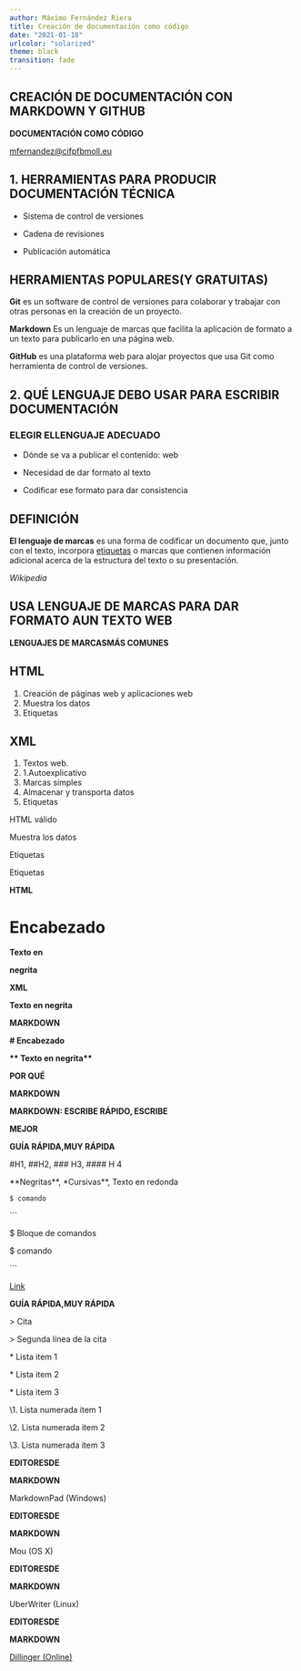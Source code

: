 ```yaml
---
author: Máximo Fernández Riera
title: Creación de documentación como código
date: "2021-01-18"
urlcolor: "solarized"
theme: black
transition: fade
---
```


## CREACIÓN DE DOCUMENTACIÓN CON MARKDOWN Y GITHUB

**DOCUMENTACIÓN COMO CÓDIGO**

mfernandez@cifpfbmoll.eu

## 1. HERRAMIENTAS PARA PRODUCIR DOCUMENTACIÓN TÉCNICA

* Sistema de control de versiones

* Cadena de revisiones

* Publicación automática

## HERRAMIENTAS POPULARES(Y GRATUITAS)

**Git** es un software de control de versiones para colaborar y trabajar con otras personas en la creación de un proyecto.

**Markdown** Es un lenguaje de marcas que facilita la aplicación de formato a un texto para publicarlo en una página web.

**GitHub** es una plataforma web para alojar proyectos que usa Git como herramienta de control de versiones.

## 2. QUÉ LENGUAJE DEBO USAR PARA ESCRIBIR DOCUMENTACIÓN

### ELEGIR ELLENGUAJE ADECUADO

* Dónde se va a publicar el contenido: web

* Necesidad de dar formato al texto

* Codificar ese formato para dar consistencia

## DEFINICIÓN

**El lenguaje de marcas** es una forma de codificar un documento que, junto con el texto, incorpora [etiquetas](https://es.wikipedia.org/wiki/Etiqueta_\(lenguaje_de_marcado\)) o marcas que contienen información adicional acerca de la estructura del texto o su presentación.

_Wikipedia_

## USA LENGUAJE DE MARCAS PARA DAR FORMATO AUN TEXTO WEB

**LENGUAJES DE MARCASMÁS COMUNES**

## HTML

1. Creación de páginas web y aplicaciones web
1. Muestra los datos
1. Etiquetas

## XML

1. Textos web.
1. 1.Autoexplicativo
1. Marcas simples
1. Almacenar y transporta datos
1. Etiquetas

HTML válido

Muestra los datos

Etiquetas

Etiquetas





**HTML**

**<head>**

**<h1 id="encabezado">Encabezado</h1>**

**</head>**

**<body>**

**<font size=”8”><b>Texto en**

**negrita</b></font>**

**</body>**





**XML**

**<title>Encabezado</title>**

**<body>**

**<p><b>Texto en negrita</b></p>**

**</body>**





**MARKDOWN**

**# Encabezado**

**\*\* Texto en negrita\*\***





**POR QUÉ**

**MARKDOWN**





**MARKDOWN: ESCRIBE RÁPIDO, ESCRIBE**

**MEJOR**





**GUÍA RÁPIDA,MUY RÁPIDA**

#H1, ##H2, ### H3, #### H 4

\*\*Negritas\*\*, \*Cursivas\*\*, Texto en redonda

`$ comando`

\```

$ Bloque de comandos

$ comando

\```

[Link](www.ejemplo.com)





**GUÍA RÁPIDA,MUY RÁPIDA**

\> Cita

\> Segunda línea de la cita

\* Lista item 1

\* Lista item 2

\* Lista item 3

\1. Lista numerada item 1

\2. Lista numerada item 2

\3. Lista numerada item 3





**EDITORESDE**

**MARKDOWN**

MarkdownPad (Windows)





**EDITORESDE**

**MARKDOWN**

Mou (OS X)





**EDITORESDE**

**MARKDOWN**

UberWriter (Linux)





**EDITORESDE**

**MARKDOWN**

[Dillinger](https://dillinger.io/)[ ](https://dillinger.io/)[(Online)](https://dillinger.io/)